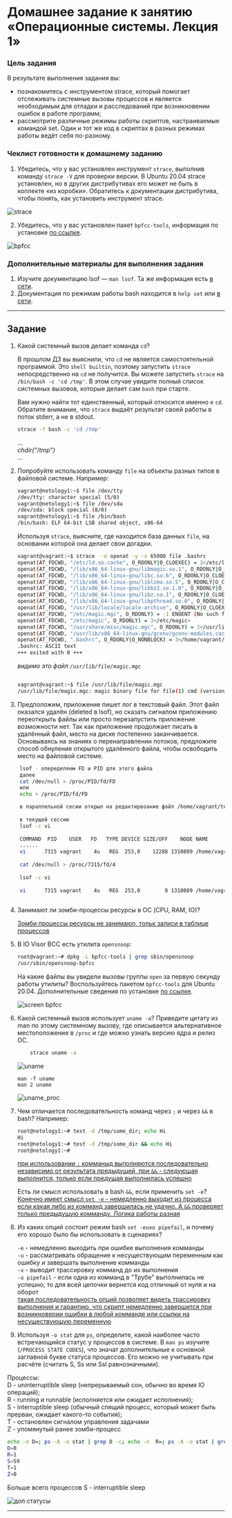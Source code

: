 # Домашнее задание к занятию «Операционные системы. Лекция 1»

### Цель задания

В результате выполнения задания вы:

* познакомитесь с инструментом strace, который помогает отслеживать системные вызовы процессов и является необходимым для отладки и расследований при возникновении ошибок в работе программ;
* рассмотрите различные режимы работы скриптов, настраиваемые командой set. Один и тот же код в скриптах в разных режимах работы ведёт себя по-разному.

### Чеклист готовности к домашнему заданию

1. Убедитесь, что у вас установлен инструмент `strace`, выполнив команду `strace -V` для проверки версии. В Ubuntu 20.04 strace установлен, но в других дистрибутивах его может не быть в коплекте «из коробки». Обратитесь к документации дистрибутива, чтобы понять, как установить инструмент strace.

![strace](https://github.com/vakhtanov/devops_netology_home_work/blob/main/03-sysadmin-03-os/strace.JPG)

2. Убедитесь, что у вас установлен пакет `bpfcc-tools`, информация по установке [по ссылке](https://github.com/iovisor/bcc/blob/master/INSTALL.md).

![bpfcc](https://github.com/vakhtanov/devops_netology_home_work/blob/main/03-sysadmin-03-os/bpfcc.JPG)

### Дополнительные материалы для выполнения задания

1. Изучите документацию lsof — `man lsof`. Та же информация есть [в сети](https://linux.die.net/man/8/lsof).
2. Документация по режимам работы bash находится в `help set` или [в сети](https://www.gnu.org/software/bash/manual/html_node/The-Set-Builtin.html).

------

## Задание

1. Какой системный вызов делает команда `cd`? 

    В прошлом ДЗ вы выяснили, что `cd` не является самостоятельной  программой. Это `shell builtin`, поэтому запустить `strace` непосредственно на `cd` не получится. Вы можете запустить `strace` на `/bin/bash -c 'cd /tmp'`. В этом случае увидите полный список системных вызовов, которые делает сам `bash` при старте. 

    Вам нужно найти тот единственный, который относится именно к `cd`. Обратите внимание, что `strace` выдаёт результат своей работы в поток stderr, а не в stdout.
    
   ```bash
   strace -f bash -c 'cd /tmp'
   
   ```
   
   ...  
   *chdir("/tmp")*  
   ...
   

2. Попробуйте использовать команду `file` на объекты разных типов в файловой системе. Например:

    ```bash
    vagrant@netology1:~$ file /dev/tty
    /dev/tty: character special (5/0)
    vagrant@netology1:~$ file /dev/sda
    /dev/sda: block special (8/0)
    vagrant@netology1:~$ file /bin/bash
    /bin/bash: ELF 64-bit LSB shared object, x86-64
    ```
    
    Используя `strace`, выясните, где находится база данных `file`, на основании которой она делает свои догадки.
    
    ```bash
    vagrant@vagrant:~$ strace  -e openat -y -s 65000 file .bashrc
    openat(AT_FDCWD, "/etc/ld.so.cache", O_RDONLY|O_CLOEXEC) = 3</etc/ld.so.cache>
    openat(AT_FDCWD, "/lib/x86_64-linux-gnu/libmagic.so.1", O_RDONLY|O_CLOEXEC) = 3</usr/lib/x86_64-linux-gnu/libmagic.so.1.0.0>
    openat(AT_FDCWD, "/lib/x86_64-linux-gnu/libc.so.6", O_RDONLY|O_CLOEXEC) = 3</usr/lib/x86_64-linux-gnu/libc-2.31.so>
    openat(AT_FDCWD, "/lib/x86_64-linux-gnu/liblzma.so.5", O_RDONLY|O_CLOEXEC) = 3</usr/lib/x86_64-linux-gnu/liblzma.so.5.2.4>
    openat(AT_FDCWD, "/lib/x86_64-linux-gnu/libbz2.so.1.0", O_RDONLY|O_CLOEXEC) = 3</usr/lib/x86_64-linux-gnu/libbz2.so.1.0.4>
    openat(AT_FDCWD, "/lib/x86_64-linux-gnu/libz.so.1", O_RDONLY|O_CLOEXEC) = 3</usr/lib/x86_64-linux-gnu/libz.so.1.2.11>
    openat(AT_FDCWD, "/lib/x86_64-linux-gnu/libpthread.so.0", O_RDONLY|O_CLOEXEC) = 3</usr/lib/x86_64-linux-gnu/libpthread-2.31.so>
    openat(AT_FDCWD, "/usr/lib/locale/locale-archive", O_RDONLY|O_CLOEXEC) = 3</usr/lib/locale/locale-archive>
    openat(AT_FDCWD, "/etc/magic.mgc", O_RDONLY) = -1 ENOENT (No such file or directory)
    openat(AT_FDCWD, "/etc/magic", O_RDONLY) = 3</etc/magic>
    openat(AT_FDCWD, "/usr/share/misc/magic.mgc", O_RDONLY) = 3</usr/lib/file/magic.mgc>
    openat(AT_FDCWD, "/usr/lib/x86_64-linux-gnu/gconv/gconv-modules.cache", O_RDONLY) = 3</usr/lib/x86_64-linux-gnu/gconv/gconv-modules.cache>
    openat(AT_FDCWD, ".bashrc", O_RDONLY|O_NONBLOCK) = 3</home/vagrant/.bashrc>
    .bashrc: ASCII text
    +++ exited with 0 +++

    ```  
    *видимо это файл `/usr/lib/file/magic.mgc`*  
    
    ```bash  
    
    vagrant@vagrant:~$ file /usr/lib/file/magic.mgc
    /usr/lib/file/magic.mgc: magic binary file for file(1) cmd (version 14) (little endian)
    
    ```

3. Предположим, приложение пишет лог в текстовый файл. Этот файл оказался удалён (deleted в lsof), но сказать сигналом приложению переоткрыть файлы или просто перезапустить приложение возможности нет. Так как приложение продолжает писать в удалённый файл, место на диске постепенно заканчивается. Основываясь на знаниях о перенаправлении потоков, предложите способ обнуления открытого удалённого файла, чтобы освободить место на файловой системе.
```bash
    lsof - опеределяем FD и PID для этого файла
    далее
    cat /dev/null > /proc/PID/fd/FD
    или 
    echo > /proc/PID/fd/FD
```

```bash
    в параллельной сесии открыл на редактирвоание файл /home/vagrant/test_touch/some в редакторе vi
    
    в текущей сессии
    lsof -c vi
    
    COMMAND  PID    USER   FD   TYPE DEVICE SIZE/OFF    NODE NAME
    ......
    vi      7315 vagrant    4u   REG  253,0    12288 1310809 /home/vagrant/test_touch/.some.swp
    
    cat /dev/null > /proc/7315/fd/4
    
    lsof -c vi
    
    vi      7315 vagrant    4u   REG  253,0        0 1310809 /home/vagrant/test_touch/.some.swp
    
  ```
    

4. Занимают ли зомби-процессы ресурсы в ОС (CPU, RAM, IO)?

    [Зомби процессы ресурсы не занимаюn, тольк записи в таблице процессов]()


5. В IO Visor BCC есть утилита `opensnoop`:

    ```bash
    root@vagrant:~# dpkg -L bpfcc-tools | grep sbin/opensnoop
    /usr/sbin/opensnoop-bpfcc
    ```
    
    На какие файлы вы увидели вызовы группы `open` за первую секунду работы утилиты? Воспользуйтесь пакетом `bpfcc-tools` для Ubuntu 20.04. Дополнительные сведения по установке [по ссылке](https://github.com/iovisor/bcc/blob/master/INSTALL.md).
    
    ![screen bpfcc](https://github.com/vakhtanov/devops_netology_home_work/blob/main/03-sysadmin-03-os/bpfcc_1secon.JPG)

6. Какой системный вызов использует `uname -a`? Приведите цитату из man по этому системному вызову, где описывается альтернативное местоположение в `/proc` и где можно узнать версию ядра и релиз ОС.  

    ```bash
        strace uname -a
    ```

    ![uname](https://github.com/vakhtanov/devops_netology_home_work/blob/main/03-sysadmin-03-os/uname.JPG)
    
    `man -f uname`  
    `man 2 uname`  
    
    ![uname_proc](https://github.com/vakhtanov/devops_netology_home_work/blob/main/03-sysadmin-03-os/man_uname.JPG)
    
7. Чем отличается последовательность команд через `;` и через `&&` в bash? Например:

    ```bash
    root@netology1:~# test -d /tmp/some_dir; echo Hi
    Hi
    root@netology1:~# test -d /tmp/some_dir && echo Hi
    root@netology1:~#
    ```
    [при использовании `;` комманыд выполняются последовательно независимо от результата предыдущей, при `&&` - следующая выполнится, только если предущая выполнилась успешно]()  
    
    Есть ли смысл использовать в bash `&&`, если применить `set -e`?
    [Конечно имеет смысл `set -e` - немедленно выходит из процесса если какая либо из комманд завершилась не удачно. А `&&` проверяет только предыдущую комманду. Логика работы разная]() 
    

8. Из каких опций состоит режим bash `set -euxo pipefail`, и почему его хорошо было бы использовать в сценариях?  
    
    `-e` - немедленно выходить при ошибке выполнения комманды  
    `-u` - рассматривать обращение к несуществующим переменным как ошибку и завершать выполнение комманды  
    `-x` - выводит трассировку комманд до их выполнения  
    `-o pipefail` - если одна из комманд в "Трубе" выполнилась не успешно, то для всей цепочки вернется код отличный от нуля и на оборот  
    [такая последовательность опций позволяет видеть трассировку выполнения и гарантию, что скрипт немедленно завершится при возникноверии ошибки в любой комманде или ссылки на несуществующую переменную]() 

1. Используя `-o stat` для `ps`, определите, какой наиболее часто встречающийся статус у процессов в системе. В `man ps` изучите (`/PROCESS STATE CODES`), что значат дополнительные к основной заглавной букве статуса процессов. Его можно не учитывать при расчёте (считать S, Ss или Ssl равнозначными).

Процессы:  
D - uninterruptible sleep (непрерываемый сон, обычно во время IO операций);  
R - running и runnable (исполняется или ожидает исполнения);  
S - interruptible sleep (обычный спящий процесс, который может быть прерван, ожидает какого-то события);  
T - остановлен сигналом управления задачами  
Z - упомянутый ранее зомби-процесс  

```bash
echo -n D=; ps -A -o stat | grep D -c; echo -n  R=; ps -A -o stat | grep R -c; echo -n  S=; ps -A -o stat | grep S -c; echo -n  T=; ps -A -o stat | grep T -c; echo -n  Z=; ps -A -o stat | grep Z -c;  
D=0
R=1  
S=59  
T=1  
Z=0  
```
Больше всего процессов S - interruptible sleep 

![доп статусы](https://github.com/vakhtanov/devops_netology_home_work/blob/main/03-sysadmin-03-os/process_options_full.JPG)

----

